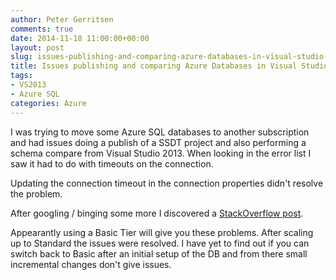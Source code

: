 ```yaml
---
author: Peter Gerritsen
comments: true
date: 2014-11-18 11:00:00+00:00
layout: post
slug: issues-publishing-and-comparing-azure-databases-in-visual-studio-2013
title: Issues publishing and comparing Azure Databases in Visual Studio 2013
tags:
- VS2013
- Azure SQL
categories: Azure
---
```


I was trying to move some Azure SQL databases to another subscription and had issues doing a publish of a SSDT project and also performing a schema compare from Visual Studio 2013.
When looking in the error list I saw it had to do with timeouts on the connection.

Updating the connection timeout in the connection properties didn't resolve the problem.

After googling / binging some more I discovered a [StackOverflow post]([http://stackoverflow.com/questions/26070464/visual-studio-2013-publish-database-to-azure]).

Appearantly using a Basic Tier will give you these problems. After scaling up to Standard the issues were resolved. I have yet to find out if you can switch back to Basic after an initial setup of the DB and from there small incremental changes don't give issues.

